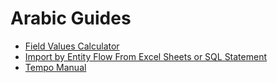 # Arabic Guides
  - [Field Values Calculator](/ar/guide/ea-fields-values-calculator.md)
  - [Import by Entity Flow From Excel Sheets or SQL Statement](/ar/guide/excel-and-sql-import-by-entity-flow.md)
  - [Tempo Manual](/ar/guide/tempo.md)
